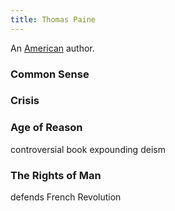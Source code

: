 ```yaml
---
title: Thomas Paine
---
```


An [American](../index.html) author.

### Common Sense

### Crisis

### Age of Reason

controversial book expounding deism

### The Rights of Man

defends French Revolution
